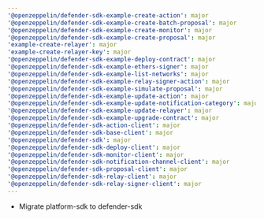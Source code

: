 ```yaml
---
'@openzeppelin/defender-sdk-example-create-action': major
'@openzeppelin/defender-sdk-example-create-batch-proposal': major
'@openzeppelin/defender-sdk-example-create-monitor': major
'@openzeppelin/defender-sdk-example-create-proposal': major
'example-create-relayer': major
'example-create-relayer-key': major
'@openzeppelin/defender-sdk-example-deploy-contract': major
'@openzeppelin/defender-sdk-example-ethers-signer': major
'@openzeppelin/defender-sdk-example-list-networks': major
'@openzeppelin/defender-sdk-example-relay-signer-action': major
'@openzeppelin/defender-sdk-example-simulate-proposal': major
'@openzeppelin/defender-sdk-example-update-action': major
'@openzeppelin/defender-sdk-example-update-notification-category': major
'@openzeppelin/defender-sdk-example-update-relayer': major
'@openzeppelin/defender-sdk-example-upgrade-contract': major
'@openzeppelin/defender-sdk-action-client': major
'@openzeppelin/defender-sdk-base-client': major
'@openzeppelin/defender-sdk': major
'@openzeppelin/defender-sdk-deploy-client': major
'@openzeppelin/defender-sdk-monitor-client': major
'@openzeppelin/defender-sdk-notification-channel-client': major
'@openzeppelin/defender-sdk-proposal-client': major
'@openzeppelin/defender-sdk-relay-client': major
'@openzeppelin/defender-sdk-relay-signer-client': major
---
```


- Migrate platform-sdk to defender-sdk

